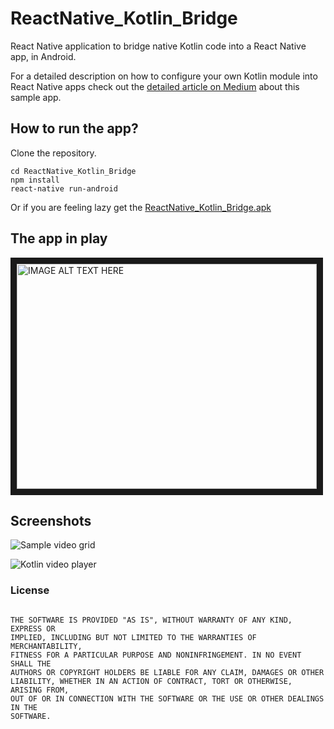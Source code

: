 # ReactNative_Kotlin_Bridge
React Native application to bridge native Kotlin code into a React Native app, in Android. 

For a detailed description on how to configure your own Kotlin module into React Native apps check out the [detailed article on Medium](https://medium.com/@valdioveliu/react-native-bridge-with-kotlin-b2afde2f70b) about this sample app.


## How to run the app?

Clone the repository. 

```
cd ReactNative_Kotlin_Bridge
npm install
react-native run-android
```
Or if you are feeling lazy get the [ReactNative_Kotlin_Bridge.apk](https://github.com/valdio/ReactNative_Kotlin_Bridge/blob/master/APK/ReactNative_Kotlin_Bridge.apk)

## The app in play

<a href="http://www.youtube.com/watch?feature=player_embedded&v=geSQXGukv48
" target="_blank"><img src="http://img.youtube.com/vi/geSQXGukv48/0.jpg" 
alt="IMAGE ALT TEXT HERE" width="480" height="360" border="10" /></a>


## Screenshots

![Sample video grid](https://github.com/valdio/ReactNative_Kotlin_Bridge/blob/master/Screenshots/Screenshot_1516355044.png)

![Kotlin video player](https://github.com/valdio/ReactNative_Kotlin_Bridge/blob/master/Screenshots/Screenshot_1516355074.png)





### License

```

THE SOFTWARE IS PROVIDED "AS IS", WITHOUT WARRANTY OF ANY KIND, EXPRESS OR
IMPLIED, INCLUDING BUT NOT LIMITED TO THE WARRANTIES OF MERCHANTABILITY,
FITNESS FOR A PARTICULAR PURPOSE AND NONINFRINGEMENT. IN NO EVENT SHALL THE
AUTHORS OR COPYRIGHT HOLDERS BE LIABLE FOR ANY CLAIM, DAMAGES OR OTHER
LIABILITY, WHETHER IN AN ACTION OF CONTRACT, TORT OR OTHERWISE, ARISING FROM,
OUT OF OR IN CONNECTION WITH THE SOFTWARE OR THE USE OR OTHER DEALINGS IN THE
SOFTWARE.

```

